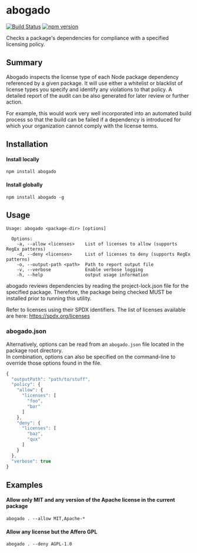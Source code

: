 # abogado

[![Build Status](https://travis-ci.org/gdereese/abogado.svg?branch=master)](https://travis-ci.org/gdereese/abogado)
[![npm version](https://badge.fury.io/js/abogado.svg)](https://badge.fury.io/js/abogado)

Checks a package's dependencies for compliance with a specified licensing policy.

## Summary

Abogado inspects the license type of each Node package dependency referenced by a given package. It will use either a whitelist or blacklist of license types you specify and identify any violations to that policy. A detailed report of the audit can be also generated for later review or further action.

For example, this would work very well incorporated into an automated build process so that the build can be failed if a dependency is introduced for which your organization cannot comply with the license terms.

## Installation

#### Install locally

```
npm install abogado
```

#### Install globally

```
npm install abogado -g
```

## Usage

```
Usage: abogado <package-dir> [options]

  Options:
    -a, --allow <licenses>    List of licenses to allow (supports RegEx patterns)
    -d, --deny <licenses>     List of licenses to deny (supports RegEx patterns)
    -o, --output-path <path>  Path to report output file
    -v, --verbose             Enable verbose logging
    -h, --help                output usage information
```

abogado reviews dependencies by reading the project-lock.json file for the specified package. Therefore, the package being checked
MUST be installed prior to running this utility.

Refer to licenses using their SPDX identifiers. The list of licenses available are here:
https://spdx.org/licenses

### abogado.json

Alternatively, options can be read from an `abogado.json` file located in the package root directory.  
In combination, options can also be specified on the command-line to override those options found in the file.

```javascript
{
  "outputPath": "path/to/stuff",
  "policy": {
    "allow": {
      "licenses": [
        "foo",
        "bar"
      ]
    },
    "deny": {
      "licenses": [
        "baz",
        "qux"
      ]
    }
  },
  "verbose": true
}
```

## Examples

#### Allow only MIT and any version of the Apache license in the current package

```
abogado . --allow MIT,Apache-*
```

#### Allow any license but the Affero GPL

```
abogado . --deny AGPL-1.0
```
